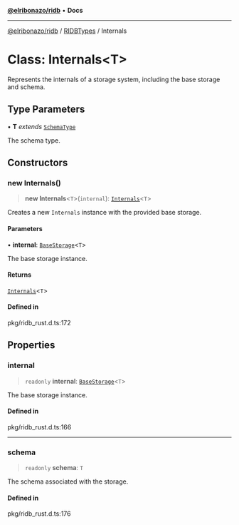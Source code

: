 [**@elribonazo/ridb**](../../../README.md) • **Docs**

***

[@elribonazo/ridb](../../../README.md) / [RIDBTypes](../README.md) / Internals

# Class: Internals\<T\>

Represents the internals of a storage system, including the base storage and schema.

## Type Parameters

• **T** *extends* [`SchemaType`](../type-aliases/SchemaType.md)

The schema type.

## Constructors

### new Internals()

> **new Internals**\<`T`\>(`internal`): [`Internals`](Internals.md)\<`T`\>

Creates a new `Internals` instance with the provided base storage.

#### Parameters

• **internal**: [`BaseStorage`](BaseStorage.md)\<`T`\>

The base storage instance.

#### Returns

[`Internals`](Internals.md)\<`T`\>

#### Defined in

pkg/ridb\_rust.d.ts:172

## Properties

### internal

> `readonly` **internal**: [`BaseStorage`](BaseStorage.md)\<`T`\>

The base storage instance.

#### Defined in

pkg/ridb\_rust.d.ts:166

***

### schema

> `readonly` **schema**: `T`

The schema associated with the storage.

#### Defined in

pkg/ridb\_rust.d.ts:176
